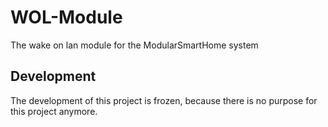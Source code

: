 # WOL-Module

The wake on lan module for the ModularSmartHome system

## Development

The development of this project is frozen, because there is no purpose for this project anymore.
